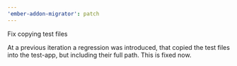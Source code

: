 ```yaml
---
'ember-addon-migrator': patch
---
```


Fix copying test files

At a previous iteration a regression was introduced, that copied the test files into the test-app, but including their full path. This is fixed now.
